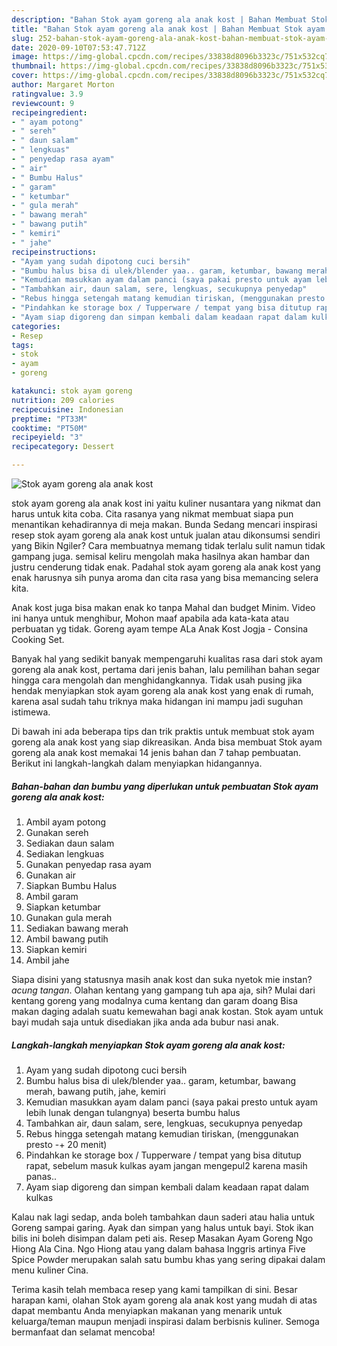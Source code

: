 ```yaml
---
description: "Bahan Stok ayam goreng ala anak kost | Bahan Membuat Stok ayam goreng ala anak kost Yang Bisa Manjain Lidah"
title: "Bahan Stok ayam goreng ala anak kost | Bahan Membuat Stok ayam goreng ala anak kost Yang Bisa Manjain Lidah"
slug: 252-bahan-stok-ayam-goreng-ala-anak-kost-bahan-membuat-stok-ayam-goreng-ala-anak-kost-yang-bisa-manjain-lidah
date: 2020-09-10T07:53:47.712Z
image: https://img-global.cpcdn.com/recipes/33838d8096b3323c/751x532cq70/stok-ayam-goreng-ala-anak-kost-foto-resep-utama.jpg
thumbnail: https://img-global.cpcdn.com/recipes/33838d8096b3323c/751x532cq70/stok-ayam-goreng-ala-anak-kost-foto-resep-utama.jpg
cover: https://img-global.cpcdn.com/recipes/33838d8096b3323c/751x532cq70/stok-ayam-goreng-ala-anak-kost-foto-resep-utama.jpg
author: Margaret Morton
ratingvalue: 3.9
reviewcount: 9
recipeingredient:
- " ayam potong"
- " sereh"
- " daun salam"
- " lengkuas"
- " penyedap rasa ayam"
- " air"
- " Bumbu Halus"
- " garam"
- " ketumbar"
- " gula merah"
- " bawang merah"
- " bawang putih"
- " kemiri"
- " jahe"
recipeinstructions:
- "Ayam yang sudah dipotong cuci bersih"
- "Bumbu halus bisa di ulek/blender yaa.. garam, ketumbar, bawang merah, bawang putih, jahe, kemiri"
- "Kemudian masukkan ayam dalam panci (saya pakai presto untuk ayam lebih lunak dengan tulangnya) beserta bumbu halus"
- "Tambahkan air, daun salam, sere, lengkuas, secukupnya penyedap"
- "Rebus hingga setengah matang kemudian tiriskan, (menggunakan presto -+ 20 menit)"
- "Pindahkan ke storage box / Tupperware / tempat yang bisa ditutup rapat, sebelum masuk kulkas ayam jangan mengepul2 karena masih panas.."
- "Ayam siap digoreng dan simpan kembali dalam keadaan rapat dalam kulkas"
categories:
- Resep
tags:
- stok
- ayam
- goreng

katakunci: stok ayam goreng 
nutrition: 209 calories
recipecuisine: Indonesian
preptime: "PT33M"
cooktime: "PT50M"
recipeyield: "3"
recipecategory: Dessert

---
```



![Stok ayam goreng ala anak kost](https://img-global.cpcdn.com/recipes/33838d8096b3323c/751x532cq70/stok-ayam-goreng-ala-anak-kost-foto-resep-utama.jpg)


stok ayam goreng ala anak kost ini yaitu kuliner nusantara yang nikmat dan harus untuk kita coba. Cita rasanya yang nikmat membuat siapa pun menantikan kehadirannya di meja makan.
Bunda Sedang mencari inspirasi resep stok ayam goreng ala anak kost untuk jualan atau dikonsumsi sendiri yang Bikin Ngiler? Cara membuatnya memang tidak terlalu sulit namun tidak gampang juga. semisal keliru mengolah maka hasilnya akan hambar dan justru cenderung tidak enak. Padahal stok ayam goreng ala anak kost yang enak harusnya sih punya aroma dan cita rasa yang bisa memancing selera kita.

Anak kost juga bisa makan enak ko tanpa Mahal dan budget Minim. Video ini hanya untuk menghibur, Mohon maaf apabila ada kata-kata atau perbuatan yg tidak. Goreng ayam tempe ALa Anak Kost Jogja - Consina Cooking Set.

Banyak hal yang sedikit banyak mempengaruhi kualitas rasa dari stok ayam goreng ala anak kost, pertama dari jenis bahan, lalu pemilihan bahan segar hingga cara mengolah dan menghidangkannya. Tidak usah pusing jika hendak menyiapkan stok ayam goreng ala anak kost yang enak di rumah, karena asal sudah tahu triknya maka hidangan ini mampu jadi suguhan istimewa.


Di bawah ini ada beberapa tips dan trik praktis untuk membuat stok ayam goreng ala anak kost yang siap dikreasikan. Anda bisa membuat Stok ayam goreng ala anak kost memakai 14 jenis bahan dan 7 tahap pembuatan. Berikut ini langkah-langkah dalam menyiapkan hidangannya.

<!--inarticleads1-->

##### Bahan-bahan dan bumbu yang diperlukan untuk pembuatan Stok ayam goreng ala anak kost:

1. Ambil  ayam potong
1. Gunakan  sereh
1. Sediakan  daun salam
1. Sediakan  lengkuas
1. Gunakan  penyedap rasa ayam
1. Gunakan  air
1. Siapkan  Bumbu Halus
1. Ambil  garam
1. Siapkan  ketumbar
1. Gunakan  gula merah
1. Sediakan  bawang merah
1. Ambil  bawang putih
1. Siapkan  kemiri
1. Ambil  jahe


Siapa disini yang statusnya masih anak kost dan suka nyetok mie instan? *acung tangan*. Olahan kentang yang gampang tuh apa aja, sih? Mulai dari kentang goreng yang modalnya cuma kentang dan garam doang Bisa makan daging adalah suatu kemewahan bagi anak kostan. Stok ayam untuk bayi mudah saja untuk disediakan jika anda ada bubur nasi anak. 

<!--inarticleads2-->

##### Langkah-langkah menyiapkan Stok ayam goreng ala anak kost:

1. Ayam yang sudah dipotong cuci bersih
1. Bumbu halus bisa di ulek/blender yaa.. garam, ketumbar, bawang merah, bawang putih, jahe, kemiri
1. Kemudian masukkan ayam dalam panci (saya pakai presto untuk ayam lebih lunak dengan tulangnya) beserta bumbu halus
1. Tambahkan air, daun salam, sere, lengkuas, secukupnya penyedap
1. Rebus hingga setengah matang kemudian tiriskan, (menggunakan presto -+ 20 menit)
1. Pindahkan ke storage box / Tupperware / tempat yang bisa ditutup rapat, sebelum masuk kulkas ayam jangan mengepul2 karena masih panas..
1. Ayam siap digoreng dan simpan kembali dalam keadaan rapat dalam kulkas


Kalau nak lagi sedap, anda boleh tambahkan daun saderi atau halia untuk Goreng sampai garing. Ayak dan simpan yang halus untuk bayi. Stok ikan bilis ini boleh disimpan dalam peti ais. Resep Masakan Ayam Goreng Ngo Hiong Ala Cina. Ngo Hiong atau yang dalam bahasa Inggris artinya Five Spice Powder merupakan salah satu bumbu khas yang sering dipakai dalam menu kuliner Cina. 

Terima kasih telah membaca resep yang kami tampilkan di sini. Besar harapan kami, olahan Stok ayam goreng ala anak kost yang mudah di atas dapat membantu Anda menyiapkan makanan yang menarik untuk keluarga/teman maupun menjadi inspirasi dalam berbisnis kuliner. Semoga bermanfaat dan selamat mencoba!
